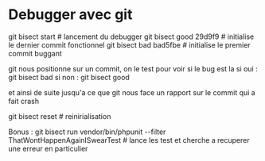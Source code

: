 # Debugger avec git
git bisect start # lancement du debugger
git bisect good 29d9f9 # initialise le dernier commit fonctionnel
git bisect bad bad5fbe # initialise le premier commit buggant

git nous positionne sur un commit, on le test pour voir si le bug est la
si oui : git bisect bad
si non : git bisect good

et ainsi de suite jusqu'a ce que git nous face un rapport sur le commit qui a fait crash

git bisect reset # reinirialisation

Bonus : 
git bisect run vendor/bin/phpunit --filter ThatWontHappenAgainISwearTest # lance les test et cherche a recuperer une erreur en particulier
